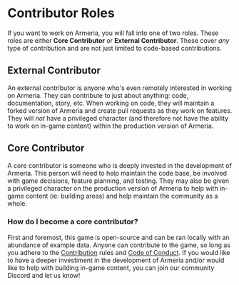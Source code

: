 # Contributor Roles

If you want to work on Armeria, you will fall into one of two roles. These roles
are either **Core Contributor** or **External Contributor**. These cover _any_
type of contribution and are not just limited to code-based contributions.

## External Contributor

An external contributor is anyone who's even remotely interested in working on
Armeria. They can contribute to just about anything: code, documentation, story,
etc. When working on code, they will maintain a forked version of Armeria and
create pull requests as they work on features. They will _not_ have a privileged
character (and therefore not have the ability to work on in-game content) within
the production version of Armeria.

## Core Contributor

A core contributor is someone who is deeply invested in the development of
Armeria. This person will need to help maintain the code base, be involved with
game decisions, feature planning, and testing. They may also be given a
privileged character on the production version of Armeria to help with in-game
content (ie: building areas) and help maintain the community as a whole.

### How do I become a core contributor?

First and foremost, this game is open-source and can be ran locally with an
abundance of example data. Anyone can contribute to the game, so long as you
adhere to the [Contribution](docs/contributing.md) rules and [Code of
Conduct](docs/code-of-conduct.md). If you would like to have a deeper
investiment in the development of Armeria and/or would like to help with
building in-game content, you can join our community Discord and let us know!